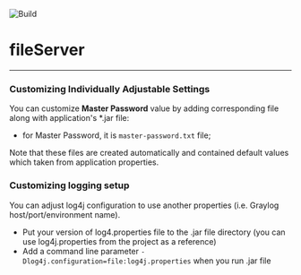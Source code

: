 ![Build](https://github.com/Vi-Soft/fileServer/actions/workflows/java-maven.yml/badge.svg)
# fileServer

---
### Customizing Individually Adjustable Settings

You can customize __Master Password__ value by adding corresponding file along with application's *.jar file:

- for Master Password, it is `master-password.txt` file;

Note that these files are created automatically and contained default values which taken from application properties.

### Customizing logging setup

You can adjust log4j configuration to use another properties (i.e. Graylog host/port/environment name).
- Put your version of log4.properties file to the .jar file directory (you can use log4j.properties from the project as a reference)
- Add a command line parameter `-Dlog4j.configuration=file:log4j.properties` when you run .jar file

